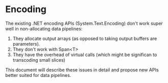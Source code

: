 # Encoding

The existing .NET encoding APIs (System.Text.Encoding) don't work super well in non-allocating data pipelines:

1. They allocate output arrays (as opposed to taking output buffers are parameters).
2. They don't work with Span\<T\>
3. They have the overhead of virtual calls (which might be significan to transcoding small slices)

This document will describe these issues in detail and propose new APIs better suited for data pipelines.

